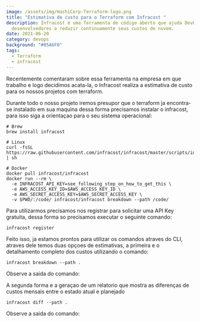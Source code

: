 ```yaml
---
image: /assets/img/HashiCorp-Terraform-logo.png
title: "Estimativa de custo para o Terraform com Infracost "
description: Infracost é uma ferramenta de código aberto que ajuda DevOps, SRE e
  desenvolvedores a reduzir continuamente seus custos de nuvem.
date: 2021-06-20
category: devops
background: "#05A6F0"
tags:
  - Terraform
  - infracost
---
```

Recentemente comentaram sobre essa ferramenta na empresa em que trabalho e logo decidimos acata-la, o Infracost realiza a estimativa de custo para os nossos projetos com terraform.

Durante todo o nosso projeto iremos presupor que o terraform ja encontra-se instalado em sua maquina dessa forma precisamos instalar o infracost, para isso siga a orientaçao para o seu sistema operacional:

```
# Brew
brew install infracost

# Linux
curl -fsSL https://raw.githubusercontent.com/infracost/infracost/master/scripts/install.sh | sh

# Docker
docker pull infracost/infracost
docker run --rm \
  -e INFRACOST_API_KEY=see_following_step_on_how_to_get_this \
  -e AWS_ACCESS_KEY_ID=$AWS_ACCESS_KEY_ID \
  -e AWS_SECRET_ACCESS_KEY=$AWS_SECRET_ACCESS_KEY \
  -v $PWD/:/code/ infracost/infracost breakdown --path /code/
```

Para utilizarmos precisamos nos registrar para solicitar uma API Key gratuita, dessa forma so precisamos executar o seguinte comando:

```
infracost register
```

Feito isso, ja estamos prontos para utilizar os comandos atraves do CLI, atraves dele temos duas opçoes de estimativas, a primeira e o detalhamento completo dos custos utilizando o comando:

```
infracost breakdown --path .
```

Observe a saida do comando:

A segunda forma e a geraçao de um relatorio que mostra as diferenças de custos mensais entre o estado atual e planejado

```
infracost diff --path .
```

Observe a saida do comando:







